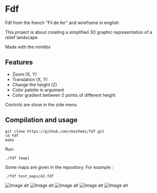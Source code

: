 # Fdf

Fdf from the french "Fil de fer" and wireframe in english

This project is about creating a simplified 3D graphic representation of a relief landscape

Made with the minilibx

## Features

- Zoom (X, Y)
- Translation (X, Y)
- Change the height (Z)
- Color palette in argument
- Color gradient between 2 points of different height

Controls are show in the side menu

## Compilation and usage

	git clone https://github.com/vkozhemi/fdf.git
	cd fdf
	make

Run:
```
./fdf [map]
```
Some maps are given in the repository. For example :
		
	./fdf test_maps/42.fdf


![Image alt](https://github.com/vkozhemi/fdf/img/1.png)
![Image alt](https://github.com/vkozhemi/fdf/img/2.png)
![Image alt](https://github.com/vkozhemi/fdf/img/3.png)
![Image alt](https://github.com/vkozhemi/fdf/img/4.png)
![Image alt](https://github.com/vkozhemi/fdf/img/fdf5.gif)
